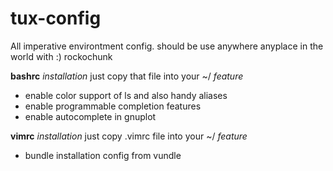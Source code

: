 # tux-config
All imperative environtment config. should be use anywhere anyplace in the world with :) rockochunk

**bashrc**
*installation*
just copy that file into your ~/
*feature*
* enable color support of ls and also handy aliases
* enable programmable completion features
* enable autocomplete in gnuplot

**vimrc**
*installation*
just copy .vimrc file into your ~/
*feature*
* bundle installation config from vundle
